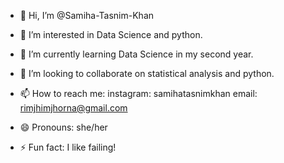 - 👋 Hi, I’m @Samiha-Tasnim-Khan
- 👀 I’m interested in Data Science and python.
- 🌱 I’m currently learning Data Science in my second year.
- 💞️ I’m looking to collaborate on statistical analysis and python.
- 📫 How to reach me: instagram: samihatasnimkhan email: rimjhimjhorna@gmail.com 

- 😄 Pronouns: she/her
- ⚡ Fun fact: I like failing! 

<!---
Samiha-Tasnim-Khan/Samiha-Tasnim-Khan is a ✨ special ✨ repository because its `README.md` (this file) appears on your GitHub profile.
You can click the Preview link to take a look at your changes.
--->
